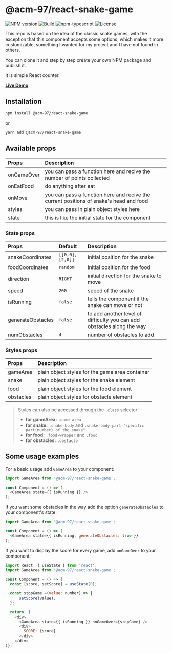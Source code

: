 
# @acm-97/react-snake-game

[![NPM version][npm-image]][npm-url]
[![Build][github-build]][github-build-url]
![npm-typescript]
[![License][github-license]][github-license-url]

This repo is based on the idea of the classic snake games, with the exception that this component accepts some options, which makes it more customizable, something I wanted for my project and I have not found in others.

You can clone it and step by step create your own NPM package and publish it.

It is simple React counter.

[**Live Demo**](https://acm-97.github.io/react-snake-game/)

## Installation

```bash
npm install @acm-97/react-snake-game
```

or

```bash
yarn add @acm-97/react-snake-game
```

## Available props

| Props         | Description |
| :----------- | :--------- |
| onGameOver    | you can pass a function here and recive the number of points collected |
| onEatFood     | do anything after eat  |
| onMove     |  you can pass a function here and recive the current positions of snake's head and food  |
| styles        | you can pass in plain object styles here   |
| state         | this is like the initial state for the component     |

### State props

| Props         | Default       | Description  |
| :----------- |:-------------| :-----|
| snakeCoordinates | `[[0,0],[2,0]]` | initial position for the snake |
| foodCoordinates | `random` | initial position for the food |
| direction | `RIGHT` | initial direction for the snake to move |
| speed | `200` | speed of the snake |
| isRunning | `false` | tells the component if the snake can move or not |
| generateObstacles | `false` | to add another level of difficulty you can add obstacles along the way |
| numObstacles | `4` |  number of obstacles to add  |

### Styles props

| Props         | Description  |
| :----------- |:-------------|
| gameArea  | plain object styles for the game area container |
| snake | plain object styles for the snake element |
| food  | plain object styles for the food element |
| obstacles  | plain object styles for obstacle element |

> Styles can also be accessed through the `.class` selector
>
> * **for gameArea:** `.game-area`
> * **for snake:** `.snake-body`  and `.snake-body-part-"specific part(number) of the snake"`
> * **for food:** `.food-wrapper`  and `.food`
> * **for obstacles:** `.obstacle`

## Some usage examples

For a basic usage add `GameArea` to your component:

```js
import GameArea from '@acm-97/react-snake-game';

const Component = () => (
  <GameArea state={{ isRunning }} />
);
```

If you want some obstacles in the way add the option `generateObstacles` to your component's state:

```js
import GameArea from '@acm-97/react-snake-game';

const Component = () => (
  <GameArea state={{ isRunning, generateObstacles: true }}
);
```

If you want to display the score for every game, add `onGameOver` to your component:

```js
import React, { useState } from 'react';
import GameArea from '@acm-97/react-snake-game';

const Component = () => {
  const [score, setScore] = useState(0);

  const stopGame =(value: number) => {
      setScore(value);
  };

  return  (
    <div>
      <GameArea state={{ isRunning }} onGameOver={stopGame} />
      <div>
        SCORE: {score}
      </div>
    </div>
)};
```

[npm-url]: https://www.npmjs.com/package/@acm-97/react-snake-game
[npm-image]: https://img.shields.io/npm/v/@acm-97/react-snake-game
[github-license]: https://img.shields.io/github/license/acm-97/react-snake-game
[github-license-url]: https://github.com/acm-97/react-snake-game/blob/main/LICENCE.md
[github-build]: https://github.com/acm-97/react-snake-game/actions/workflows/publish.yml/badge.svg
[github-build-url]: https://github.com/acm-97/react-snake-game/actions/workflows/publish.yml
[npm-typescript]: https://img.shields.io/npm/types/@acm-97/react-snake-game
